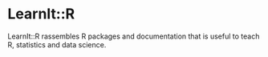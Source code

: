 # LearnIt::R

LearnIt::R rassembles R packages and documentation that is useful to teach R, statistics and data science.
